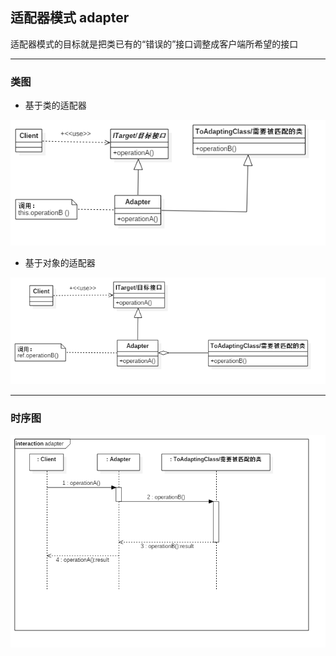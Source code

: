 ## 适配器模式 adapter

适配器模式的目标就是把类已有的“错误的”接口调整成客户端所希望的接口

---

### 类图

- 基于类的适配器

![类适配器](doc/adapter_class_class.png)

- 基于对象的适配器

![对象适配器](doc/adapter_object_class.png)

---

### 时序图

![时序图](doc/adapter_sequence.png)
